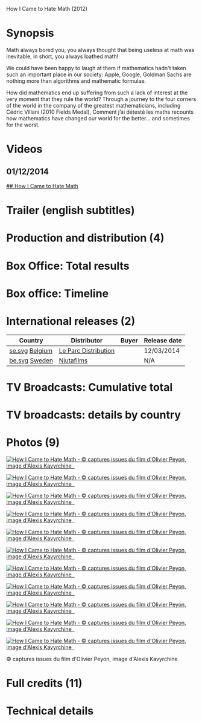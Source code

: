 How I Came to Hate Math (2012)

# Synopsis

Math always bored you, you always thought that being useless at math was inevitable, in short, you always loathed math!

We could have been happy to laugh at them if mathematics hadn't taken such an important place in our society: Apple, Google, Goldman Sachs are nothing more than algorithms and mathematic formulae.

How did mathematics end up suffering from such a lack of interest at the very moment that they rule the world? Through a journey to the four corners of the world in the company of the greatest mathematicians, including Cédric Villani (2010 Fields Medal), Comment j’ai détesté les maths recounts how mathematics have changed our world for the better... and sometimes for the worst.

# Videos

## 01/12/2014

[## How I Came to Hate Math](https://en.unifrance.org/movie/34312/how-i-came-to-hate-math)

# Trailer (english subtitles)

# Production and distribution (4)

# Box Office: Total results

# Box office: Timeline

# International releases (2)

| Country | Distributor | Buyer | Release date |
| --- | --- | --- | --- |
| [se.svg](../_resources/5a41560c25fdc40d8f663df74c7edad8.bin)  [Belgium](https://en.unifrance.org/box-office/103/belgium) | [Le Parc Distribution](https://en.unifrance.org/directories/company/80221/le-parc-distribution) |     | 12/03/2014 |
| [be.svg](../_resources/f779962640214419b9b12fb93757ae78.bin)  [Sweden](https://en.unifrance.org/box-office/122/sweden) | [Njutafilms](https://en.unifrance.org/directories/company/350678/njutafilms) |     | N/A |

# TV Broadcasts: Cumulative total

# TV broadcasts: details by country

# Photos (9)

[![How I Came to Hate Math - © captures issues du film d'Olivier Peyon, image d'Alexis Kavyrchine  ](../_resources/1192fc838d498d87cd8f035172e8fef1.jpg)](https://medias.unifrance.org/medias/250/129/98810/format_page/how-i-came-to-hate-math.jpg)

[![How I Came to Hate Math - © captures issues du film d'Olivier Peyon, image d'Alexis Kavyrchine  ](../_resources/5bb0360732feea00c5ad2378d48fff68.jpg)](https://medias.unifrance.org/medias/251/129/98811/format_page/how-i-came-to-hate-math.jpg)

[![How I Came to Hate Math - © captures issues du film d'Olivier Peyon, image d'Alexis Kavyrchine  ](../_resources/71f88c02f88a46f8aec2827e50932497.jpg)](https://medias.unifrance.org/medias/143/176/110735/format_page/how-i-came-to-hate-math.jpg)

[![How I Came to Hate Math - © captures issues du film d'Olivier Peyon, image d'Alexis Kavyrchine  ](../_resources/6a0c2225f0316c24f071b1c9f5a21204.jpg)](https://medias.unifrance.org/medias/144/176/110736/format_page/how-i-came-to-hate-math.jpg)

[![How I Came to Hate Math - © captures issues du film d'Olivier Peyon, image d'Alexis Kavyrchine  ](../_resources/e2e3a5e3791efbffef7f8831e359c18a.jpg)](https://medias.unifrance.org/medias/145/176/110737/format_page/how-i-came-to-hate-math.jpg)

[![How I Came to Hate Math - © captures issues du film d'Olivier Peyon, image d'Alexis Kavyrchine  ](../_resources/2f07c6cf65229a0b4a45a2dfbce8df2d.jpg)](https://medias.unifrance.org/medias/146/176/110738/format_page/how-i-came-to-hate-math.jpg)

[![How I Came to Hate Math - © captures issues du film d'Olivier Peyon, image d'Alexis Kavyrchine  ](../_resources/d9f94ab7eb6e9c641dc9f89833832435.jpg)](https://medias.unifrance.org/medias/147/176/110739/format_page/how-i-came-to-hate-math.jpg)

[![How I Came to Hate Math - © captures issues du film d'Olivier Peyon, image d'Alexis Kavyrchine  ](../_resources/299b30b4f492659e111c730682ad9627.jpg)](https://medias.unifrance.org/medias/148/176/110740/format_page/how-i-came-to-hate-math.jpg)

[![How I Came to Hate Math - © captures issues du film d'Olivier Peyon, image d'Alexis Kavyrchine  ](../_resources/7eda5df3a2a7acc6fed50ad246371686.jpg)](https://medias.unifrance.org/medias/149/176/110741/format_page/how-i-came-to-hate-math.jpg)

[![How I Came to Hate Math - © captures issues du film d'Olivier Peyon, image d'Alexis Kavyrchine  ](../_resources/1192fc838d498d87cd8f035172e8fef1.jpg)](https://medias.unifrance.org/medias/250/129/98810/format_page/how-i-came-to-hate-math.jpg)

[![How I Came to Hate Math - © captures issues du film d'Olivier Peyon, image d'Alexis Kavyrchine  ](../_resources/5bb0360732feea00c5ad2378d48fff68.jpg)](https://medias.unifrance.org/medias/251/129/98811/format_page/how-i-came-to-hate-math.jpg)

© captures issues du film d'Olivier Peyon, image d'Alexis Kavyrchine

# Full credits (11)

# Technical details
